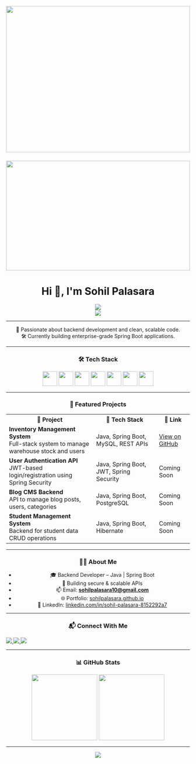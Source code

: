 <h2 align="left"></h2>


<div align="center">
  <img height="400" width="100%" src="https://developers.giphy.com/branch/master/static/api-512d36c09662682717108a38bbb5c57d.gif"  />
</div>

###

<div align="left">
</div>

###

<div align="left">
</div>
</div>
<!-- 🔥 Banner -->
<div align="center">
  <img src="https://i.pinimg.com/originals/44/59/99/44599943a27e918b54ae94e6b2902d9c.gif" width="100%" height="300"/>
</div>


<!-- ✨ Typing Effect Name -->
<h1 align="center">Hi 👋, I'm Sohil Palasara</h1>

<div align="center">
  <img src="https://readme-typing-svg.herokuapp.com?font=Fira+Code&weight=500&size=22&pause=1000&color=36BCF7&center=true&vCenter=true&width=500&lines=Backend+Developer+%F0%9F%92%BB;Java+%7C+Spring+Boot+%7C+MySQL+%7C+Docker+%7C+REST+API" />
</div>
<!-- Banner -->
<div align="center">
  <img src="https://readme-typing-svg.herokuapp.com/?lines=Hi+👋,+I'm+Sohil+Palasara;Java+%7C+Spring+Boot+%7C+SQL+Developer;&center=true&width=500&height=45" />

---

<p align="center">
  🚀 Passionate about backend development and clean, scalable code. <br>
  🛠️ Currently building enterprise-grade Spring Boot applications.
</p>

---

### 🛠️ Tech Stack

<div align="center">
  <img src="https://cdn.jsdelivr.net/gh/devicons/devicon/icons/java/java-original.svg" height="40"/>
  <img src="https://cdn.jsdelivr.net/gh/devicons/devicon/icons/spring/spring-original.svg" height="40"/>
  <img src="https://cdn.jsdelivr.net/gh/devicons/devicon/icons/mysql/mysql-original.svg" height="40"/>
  <img src="https://cdn.jsdelivr.net/gh/devicons/devicon/icons/docker/docker-original.svg" height="40"/>
  <img src="https://cdn.jsdelivr.net/gh/devicons/devicon/icons/git/git-original.svg" height="40"/>
  <img src="https://cdn.jsdelivr.net/gh/devicons/devicon/icons/github/github-original.svg" height="40"/>
  <img src="https://cdn.jsdelivr.net/gh/devicons/devicon/icons/intellij/intellij-original.svg" height="40"/>
</div>

---

### 📂 Featured Projects

<table>
  <tr>
    <th>🚀 Project</th>
    <th>🧰 Tech Stack</th>
    <th>🔗 Link</th>
  </tr>

  <tr>
    <td><b>Inventory Management System</b><br>Full-stack system to manage warehouse stock and users</td>
    <td>Java, Spring Boot, MySQL, REST APIs</td>
    <td><a href="https://github.com/sohilpalasara/inventory-app" target="_blank">View on GitHub</a></td>
  </tr>

  <tr>
    <td><b>User Authentication API</b><br>JWT-based login/registration using Spring Security</td>
    <td>Java, Spring Boot, JWT, Spring Security</td>
    <td>Coming Soon</td>
  </tr>

  <tr>
    <td><b>Blog CMS Backend</b><br>API to manage blog posts, users, categories</td>
    <td>Java, Spring Boot, PostgreSQL</td>
    <td>Coming Soon</td>
  </tr>

  <tr>
    <td><b>Student Management System</b><br>Backend for student data CRUD operations</td>
    <td>Java, Spring Boot, Hibernate</td>
    <td>Coming Soon</td>
  </tr>
</table>

---

### 🙋‍♂️ About Me

- 🎓 Backend Developer – Java | Spring Boot  
- 🔭 Building secure & scalable APIs  
- 📫 Email: **sohilpalasara10@gmail.com**  
- 🌐 Portfolio: [sohilpalasara.github.io](https://sohilpalasara.github.io)  
- 🔗 LinkedIn: [linkedin.com/in/sohil-palasara-8152292a7](https://linkedin.com/in/sohil-palasara-8152292a7)

---

### 📬 Connect With Me

<p align="left">
  <a href="mailto:sohilpalasara10@gmail.com">
    <img src="https://img.shields.io/badge/Gmail-red?style=for-the-badge&logo=gmail&logoColor=white" />
  </a>
  <a href="https://linkedin.com/in/sohil-palasara-8152292a7">
    <img src="https://img.shields.io/badge/LinkedIn-blue?style=for-the-badge&logo=linkedin" />
  </a>
  <a href="https://github.com/sohilpalasara">
    <img src="https://img.shields.io/github/followers/sohilpalasara?style=social" />
  </a>
</p>

---

### 📊 GitHub Stats

<p align="center">
  <img src="https://github-readme-stats.vercel.app/api?username=sohilpalasara&show_icons=true&theme=react" height="180"/>
  <img src="https://github-readme-stats.vercel.app/api/top-langs/?username=sohilpalasara&layout=compact&theme=react" height="180"/>
</p>

---

<div align="center">
  <img src="https://komarev.com/ghpvc/?username=sohilpalasara&label=Profile%20views&color=blue" />
</div>
